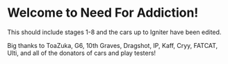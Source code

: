 # Welcome to **Need For Addiction!** 


This should include stages 1-8 and the cars up to Igniter have been edited.


Big thanks to ToaZuka, G6, 10th Graves, Dragshot, IP, Kaff, Cryy, FATCAT, Ulti,
and all of the donators of cars and play testers!

